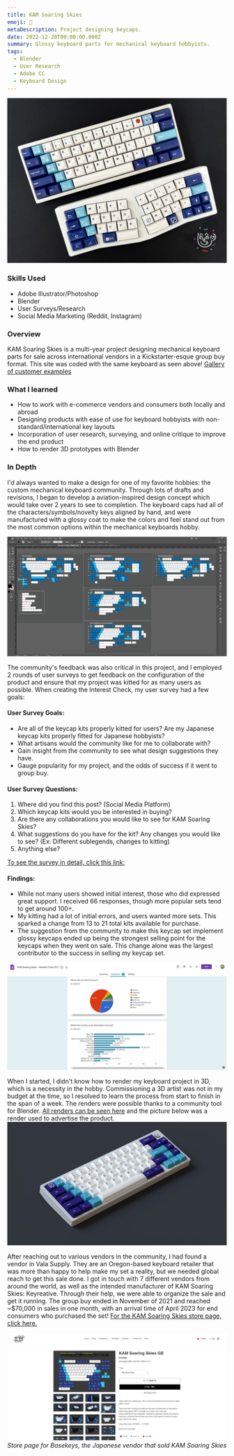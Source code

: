 ```yaml
---
title: KAM Soaring Skies
emoji: 🛫
metaDescription: Project designing keycaps.
date: 2022-12-28T00:00:00.000Z
summary: Glossy keyboard parts for mechanical keyboard hobbyists.
tags:
  - Blender
  - User Research
  - Adobe CC
  - Keyboard Design
---
```


![KAM Soaring Skies on two keyboards](/static/img/soaring-skies-real.jpeg)

### Skills Used
  - Adobe Illustrator/Photoshop
  - Blender
  - User Surveys/Research
  - Social Media Marketing (Reddit, Instagram)

### Overview

KAM Soaring Skies is a multi-year project designing mechanical keyboard parts for sale across international vendors in a Kickstarter-esque group buy format. This site was coded with the same keyboard as seen above! [Gallery of customer examples](https://imgur.com/a/c52mnXK)

### What I learned

- How to work with e-commerce vendors and consumers both locally and abroad
- Designing products with ease of use for keyboard hobbyists with non-standard/international key layouts
- Incorporation of user research, surveying, and online critique to improve the end product
- How to render 3D prototypes with Blender

### In Depth

I'd always wanted to make a design for one of my favorite hobbies: the custom mechanical keyboard community. Through lots of drafts and revisions, I began to develop a aviation-inspired design concept which would take over 2 years to see to completion. The keyboard caps had all of the characters/symbols/novelty keys aligned by hand, and were manufactured with a glossy coat to make the colors and feel stand out from the most common options within the mechanical keyboards hobby.

![image of initial KAM Soaring Skies keycaps, in different arrangements](/static/img/keyset-screenshot.jpg)

The community's feedback was also critical in this project, and I employed 2 rounds of user surveys to get feedback on the configuration of the product and ensure that my project was kitted for as many users as possible. When creating the Interest Check, my user survey had a few goals:

#### User Survey Goals:
 - Are all of the keycap kits properly kitted for users? Are my Japanese keycap kits properly fitted for Japanese hobbyists?
 - What artisans would the community like for me to collaborate with?
 - Gain insight from the community to see what design suggestions they have.
 - Gauge popularity for my project, and the odds of success if it went to group buy.

#### User Survey Questions:
1. Where did you find this post? (Social Media Platform)
2. Which keycap kits would you be interested in buying?
3. Are there any collaborations you would like to see for KAM Soaring Skies?
4. What suggestions do you have for the kit? Any changes you would like to see? (Ex: Different sublegends, changes to kitting)
5. Anything else?

[To see the survey in detail, click this link:](https://forms.gle/wfsJqZvXeWRQCYvx6)

#### Findings:
- While not many users showed initial interest, those who did expressed great support. I received 66 responses, though more popular sets tend to get around 100+.
- My kitting had a lot of initial errors, and users wanted more sets. This sparked a change from 13 to 21 total kits available for purchase.
- The suggestion from the community to make this keycap set implement glossy keycaps ended up being the strongest selling point for the keycaps when they went on sale. This change alone was the largest contributor to the success in selling my keycap set.

![screenshot of user survey for keycap set](/static/img/user-survey.jpg)

When I started, I didn't know how to render my keyboard project in 3D, which is a necessity in the hobby. Commissioning a 3D artist was not in my budget at the time, so I resolved to learn the process from start to finish in the span of a week. The renders were possible thanks to a community tool for Blender. [All renders can be seen here](https://imgur.com/a/TjAP57r) and the picture below was a render used to advertise the product.
![Nemui Keyboard with KAM Soaring Skies Keycaps](/static/img/nemui-fixed-compressed.jpg)

After reaching out to various vendors in the community, I had found a vendor in Vala Supply. They are an Oregon-based keyboard retailer that was more than happy to help make my set a reality, but we needed global reach to get this sale done. I got in touch with 7 different vendors from around the world, as well as the intended manufacturer of KAM Soaring Skies: Keyreative. Through their help, we were able to organize the sale and get it running. The group buy ended in November of 2021 and reached ~$70,000 in sales in one month, with an arrival time of April 2023 for end consumers who purchased the set! [For the KAM Soaring Skies store page, click here.](https://vala.supply/products/kam-soaring-skies)

![screenshot of store page for my keycaps at BaseKeys, a Japanese Vendor](/static/img/basekeys.jpg)
*Store page for Basekeys, the Japanese vendor that sold KAM Soaring Skies*
